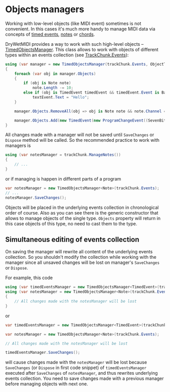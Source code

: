 ﻿---
uid: a_managers
---

# Objects managers

Working with low-level objects (like MIDI event) sometimes is not convenient. In this cases it's much more handy to manage MIDI data via concepts of [timed events](xref:Melanchall.DryWetMidi.Interaction.TimedEvent), [notes](xref:Melanchall.DryWetMidi.Interaction.Note) or [chords](xref:Melanchall.DryWetMidi.Interaction.Chord).

DryWetMIDI provides a way to work with such high-level objects – [TimedObjectsManager](xref:Melanchall.DryWetMidi.Interaction.TimedObjectsManager). This class allows to work with objects of different types within an events collection (see [TrackChunk.Events](xref:Melanchall.DryWetMidi.Core.TrackChunk.Events)):

```csharp
using (var manager = new TimedObjectsManager(trackChunk.Events, ObjectType.Note | ObjectType.TimedEvent))
{
    foreach (var obj in manager.Objects)
    {
        if (obj is Note note)
            note.Length -= 10;
        else if (obj is TimedEvent timedEvent && timedEvent.Event is BaseTextEvent textEvent)
            textEvent.Text = "Hello";
    }

    manager.Objects.RemoveAll(obj => obj is Note note && note.Channel == 9);

    manager.Objects.Add(new TimedEvent(new ProgramChangeEvent((SevenBitNumber)7), 100));
}
```

All changes made with a manager will not be saved until `SaveChanges` or `Dispose` method will be called. So the recommended practice to work with managers is

```csharp
using (var notesManager = trackChunk.ManageNotes())
{
    // ...
}
```

or if managing is happen in different parts of  a program

```csharp
var notesManager = new TimedObjectsManager<Note>(trackChunk.Events);
// ...
notesManager.SaveChanges();
```

Objects will be placed in the underlying events collection in chronological order of course. Also as you can see there is the generic constructor that allows to manage objects of the single type. `Objects` property will return in this case objects of this type, no need to cast them to the type.

## Simultaneous editing of events collection

On saving the manager will rewrite all content of the underlying events collection. So you shouldn't modify the collection while working with the manager since all unsaved changes will be lost on manager's `SaveChanges` or `Dispose`.

For example, this code

```csharp
using (var timedEventsManager = new TimedObjectsManager<TimedEvent>(trackChunk.Events))
using (var notesManager = new TimedObjectsManager<Note>(trackChunk.Events))
{
    // All changes made with the notesManager will be lost
}
```

or

```csharp
var timedEventsManager = new TimedObjectsManager<TimedEvent>(trackChunk.Events);

var notesManager = new TimedObjectsManager<Note>(trackChunk.Events);

// All changes made with the notesManager will be lost

timedEventsManager.SaveChanges();
```

will cause changes made with the `notesManager` will be lost because `SaveChanges` (or `Dispose` in first code snippet) of `timedEventsManager` executed after `SaveChanges` of `notesManager`, and thus rewrites underlying events collection. You need to save changes made with a previous manager before managing objects with next one.